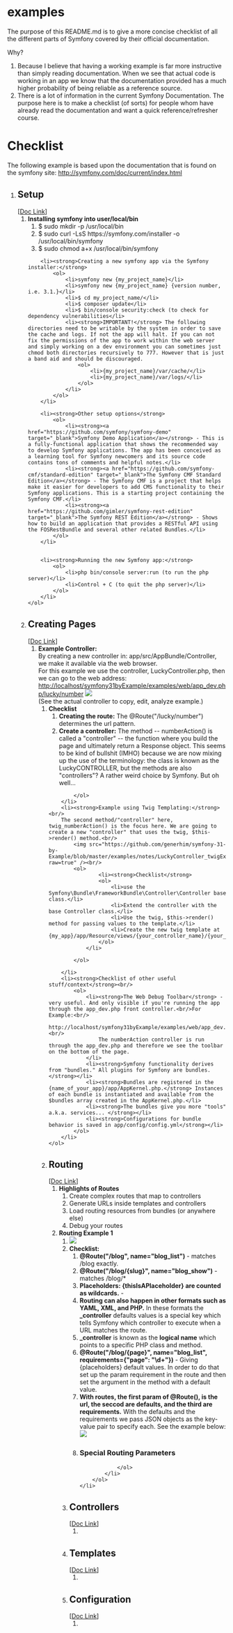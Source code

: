 examples
========

The purpose of this README.md is to give a more concise checklist of all the different parts of Symfony covered by their official documentation. <br/>

Why?

<ol>
<li>Because I believe that having a working example is far more instructive than simply reading documentation. When we see that actual code is working in an app we know that the documentation provided has a much higher probability of being reliable as a reference source.</li>
<li>There is a lot of information in the current Symfony Documentation. The purpose here is to make a checklist (of sorts) for people whom have already read the documentation and want a quick reference/refresher course.</li>
</ol>

<h1>Checklist</h1>
The following example is based upon the documentation that is found on the symfony site:
<a href="http://symfony.com/doc/current/index.html" target="_blank">http://symfony.com/doc/current/index.html</a>
<ol>
<li><h2>Setup</h2>
[<a href="http://symfony.com/doc/current/setup.html" target="_blank">Doc Link</a>]
    <ol>
        <li><strong>Installing symfony into user/local/bin</strong>
            <ol>
                <li>$ sudo mkdir -p /usr/local/bin</li>
                <li>$ sudo curl -LsS https://symfony.com/installer -o /usr/local/bin/symfony</li>
                <li>$ sudo chmod a+x /usr/local/bin/symfony</li>
            </ol>
        </li>

        <li><strong>Creating a new symfony app via the Symfony installer:</strong>
            <ol>
                <li>symfony new {my_project_name}</li>
                <li>symfony new {my_project_name} {version number, i.e. 3.1.}</li>
                <li>$ cd my_project_name/</li>
                <li>$ composer update</li>
                <li>$ bin/console security:check (to check for dependency vulnerabilities</li>
                <li><strong>IMPORTANT!</strong> The following directories need to be writable by the system in order to save the cache and logs. If not the app will halt. If you can not fix the permissions of the app to work within the web server and simply working on a dev environment you can sometimes just chmod both directories recursively to 777. However that is just a band aid and should be discouraged.
                    <ol>
                        <li>{my_project_name}/var/cache/</li>
                        <li>{my_project_name}/var/logs/</li>
                    </ol>
                </li>
            </ol>
        </li>

        <li><strong>Other setup options</strong>
            <ol>
                <li><strong><a href="https://github.com/symfony/symfony-demo" target="_blank">Symfony Demo Application</a></strong> - This is a fully-functional application that shows the recommended way to develop Symfony applications. The app has been conceived as a learning tool for Symfony newcomers and its source code contains tons of comments and helpful notes.</li>
                <li><strong><a href="https://github.com/symfony-cmf/standard-edition" target="_blank">The Symfony CMF Standard Edition</a></strong> - The Symfony CMF is a project that helps make it easier for developers to add CMS functionality to their Symfony applications. This is a starting project containing the Symfony CMF.</li>
                <li><strong><a href="https://github.com/gimler/symfony-rest-edition" target="_blank">The Symfony REST Edition</a></strong> - Shows how to build an application that provides a RESTful API using the FOSRestBundle and several other related Bundles.</li>
            </ol>
        </li>


        <li><strong>Running the new Symfony app:</strong>
            <ol>
                <li>php bin/console server:run (to run the php server)</li>
                <li>Control + C (to quit the php server)</li>
            </ol>
        </li>
    </ol>
</li>

<li><h2>Creating Pages</h2>
[<a href="http://symfony.com/doc/current/page_creation.html" target="_blank">Doc Link</a>]
    <ol>
        <li><strong>Example Controller:</strong><br/>
            By creating a new controller in: app/src/AppBundle/Controller, we make it available via the web browser.<br/>
            For this example we use the controller, LuckyController.php, then we can go to the web address:<br/>
            <a href="http://localhost/symfony31byExample/examples/web/app_dev.php/lucky/number">http://localhost/symfony31byExample/examples/web/app_dev.php/lucky/number</a>
            <img src="https://github.com/generhim/symfony-31-by-Example/blob/master/examples/notes/LuckyController_example.png?raw=true"/><br/>
            (See the actual controller to copy, edit, analyze example.)
            <ol>
                <li><strong>Checklist</strong>
                    <ol>
                        <li><strong>Creating the route:</strong> The @Route("/lucky/number") determines the url pattern.
                        <li><strong>Create a controller:</strong> The method -- numberAction() is called a "controller" -- the function where you build the page and ultimately return a Response object. This seems to be kind of bullshit (IMHO) because we are now mixing up the use of the terminology: the class is known as the LuckyCONTROLLER, but the methods are also "controllers"? A rather weird choice by Symfony. But oh well...</li>
                    </ol>
                </li>

            </ol>
        </li>
        <li><strong>Example using Twig Templating:</strong><br/>
        The second method/"controller" here, twig_numberAction() is the focus here. We are going to create a new "controller" that uses the twig, $this->render() method.<br/>
            <img src="https://github.com/generhim/symfony-31-by-Example/blob/master/examples/notes/LuckyController_twigExample.png?raw=true" /><br/>
            <ol>
                    <li><strong>Checklist</strong>
                    <ol>
                        <li>use the Symfony\Bundle\FrameworkBundle\Controller\Controller base class.</li>
                        <li>Extend the controller with the base Controller class.</li>
                        <li>Use the twig, $this->render() method for passing values to the template.</li>
                        <li>Create the new twig template at {my_app}/app/Resource/views/{your_controller_name}/{your_twig_template_name}.twig</li>
                    </ol>
                </li>

            </ol>

        </li>
        <li><strong>Checklist of other useful stuff/context</strong><br/>
            <ol>
                <li><strong>The Web Debug Toolbar</strong> - very useful. And only visible if you're running the app through the app_dev.php front controller.<br/>For Example:<br/>
                    http://localhost/symfony31byExample/examples/web/app_dev.php/lucky/number<br/><br/>
                    The numberAction controller is run through the app_dev.php and therefore we see the toolbar on the bottom of the page.
                </li>
                <li><strong>Symfony functionality derives from "bundles." All plugins for Symfony are bundles.</strong></li>
                <li><strong>Bundles are registered in the {name_of_your_app}/app/AppKernel.php.</strong> Instances of each bundle is instantiated and available from the $bundles array created in the AppKernel.php.</li>
                <li><strong>The bundles give you more "tools" a.k.a. services... </strong></li>
                <li><strong>Configurations for bundle behavior is saved in app/config/config.yml</strong></li>
            </ol>
        </li>
    </ol>
</li>


<li><h2>Routing</h2>
[<a href="http://symfony.com/doc/current/routing.html" target="_blank">Doc Link</a>]
<ol>
    <li><strong>Highlights of Routes</strong><br/>
    <ol>
        <li>Create complex routes that map to controllers</li>
        <li>Generate URLs inside templates and controllers</li>
        <li>Load routing resources from bundles (or anywhere else)</li>
        <li>Debug your routes</li>
    </ol>
    </li>
    <li><strong>Routing Example 1 </strong>
        <ol>
            <li><img src="https://github.com/generhim/symfony-31-by-Example/blob/master/examples/notes/RoutingController_example001.png?raw=true"/></li>
            <li><strong>Checklist:</strong>
                <ol>
                    <li><strong>@Route("/blog", name="blog_list")</strong> - matches /blog exactly.</li>
                    <li><strong>@Route("/blog/{slug}", name="blog_show")</strong> - matches /blog/*</li>
                    <li><strong>Placeholders: {thisIsAPlaceholder} are counted as wildcards.</strong> - </li>
                    <li><strong>Routing can also happen in other formats such as YAML, XML, and PHP.</strong> In these formats the <strong>_controller</strong> defaults values is a special key which tells Symfony which controller to execute when a URL matches the route.</li>
                    <li><strong>_controller</strong> is known as the <strong>logical name</strong> which points to a specific PHP class and method.</li>
                    <li><strong>@Route("/blog/{page}", name="blog_list", requirements={"page": "\d+"})</strong> - Giving {placeholders} default values. In order to do that set up the param requirement in the route and then set the argument in the method with a default value.</li>
                    <li><strong>With routes, the first param of @Route(), is the url, the seccod are defaults, and the third are requirements.</strong> With the defaults and the requirements we pass JSON objects as the key-value pair to specify each. See the example below: <br/>
                    <img src="https://github.com/generhim/symfony-31-by-Example/blob/master/examples/notes/RoutingController_example002.png?raw=true"/></li>
                    <li><h3>Special Routing Parameters</h3>

                </ol>
            </li>
        </ol>
    </li>
</ol>
</li>


<li><h2>Controllers</h2>
[<a href="http://symfony.com/doc/current/controller.html" target="_blank">Doc Link</a>]
    <ol>
        <li></li>
    </ol>
</li>


<li><h2>Templates</h2>
[<a href="http://symfony.com/doc/current/templating.html" target="_blank">Doc Link</a>]
    <ol>
        <li></li>
    </ol>
</li>


<li><h2>Configuration</h2>
[<a href="http://symfony.com/doc/current/configuration.html" target="_blank">Doc Link</a>]
    <ol>
        <li></li>
    </ol>
</li>



</ol>
